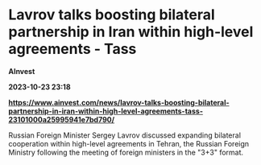 # Lavrov talks boosting bilateral partnership in Iran within high-level agreements - Tass
**AInvest**

**2023-10-23 23:18**

**https://www.ainvest.com/news/lavrov-talks-boosting-bilateral-partnership-in-iran-within-high-level-agreements-tass-23101000a25995941e7bd790/**

Russian Foreign Minister Sergey Lavrov discussed expanding bilateral cooperation within high-level agreements in Tehran, the Russian Foreign Ministry following the meeting of foreign ministers in the "3+3" format.